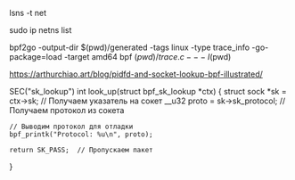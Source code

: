 lsns -t net


sudo ip netns list


bpf2go -output-dir $(pwd)/generated -tags linux -type trace_info -go-package=load -target amd64 bpf $(pwd)/trace.c -- -I$(pwd)


https://arthurchiao.art/blog/pidfd-and-socket-lookup-bpf-illustrated/


SEC("sk_lookup")
int look_up(struct bpf_sk_lookup *ctx) {
    struct sock *sk = ctx->sk;  // Получаем указатель на сокет
    __u32 proto = sk->sk_protocol;  // Получаем протокол из сокета

    // Выводим протокол для отладки
    bpf_printk("Protocol: %u\n", proto);

    return SK_PASS;  // Пропускаем пакет
}


